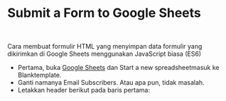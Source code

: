 <h1>Submit a Form to Google Sheets</h1>
<br/>
<p>Cara membuat formulir HTML yang menyimpan data formulir yang dikirimkan di Google Sheets menggunakan JavaScript biasa (ES6)</p>
<ul>
<li>Pertama, buka <a href="https://docs.google.com/spreadsheets">Google Sheets</a> dan Start a new spreadsheetmasuk ke Blanktemplate.</li>
<li>Ganti namanya Email Subscribers. Atau apa pun, tidak masalah.</li>
<li>Letakkan header berikut pada baris pertama:</li>
</ul>
